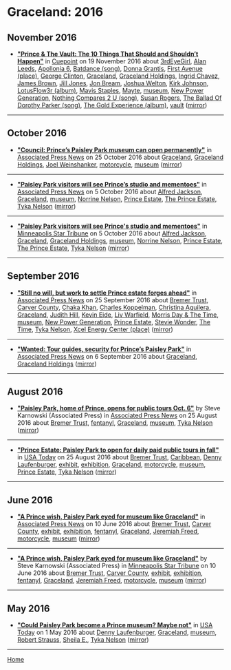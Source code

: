 # Graceland: 2016

## November 2016

 - [**"Prince & The Vault: The 10 Things That Should and Shouldn’t Happen"**](https://medium.com/cuepoint/prince-the-vault-the-10-things-that-should-and-shouldnt-happen-ad96cc58999f) in [Cuepoint](https://medium.com/cuepoint/) on 19 November 2016 about [3rdEyeGirl](../../topics/3rdeyegirl/index.md), [Alan Leeds](../../topics/alan-leeds/index.md), [Apollonia 6](../../topics/apollonia-6/index.md), [Batdance (song)](../../topics/song/batdance/index.md), [Donna Grantis](../../topics/donna-grantis/index.md), [First Avenue (place)](../../topics/place/first-avenue/index.md), [George Clinton](../../topics/george-clinton/index.md), [Graceland](../../topics/graceland/index.md), [Graceland Holdings](../../topics/graceland-holdings/index.md), [Ingrid Chavez](../../topics/ingrid-chavez/index.md), [James Brown](../../topics/james-brown/index.md), [Jill Jones](../../topics/jill-jones/index.md), [Jon Bream](../../topics/jon-bream/index.md), [Joshua Welton](../../topics/joshua-welton/index.md), [Kirk Johnson](../../topics/kirk-johnson/index.md), [LotusFlow3r (album)](../../topics/album/lotusflow3r/index.md), [Mavis Staples](../../topics/mavis-staples/index.md), [Mayte](../../topics/mayte/index.md), [museum](../../topics/museum/index.md), [New Power Generation](../../topics/new-power-generation/index.md), [Nothing Compares 2 U (song)](../../topics/song/nothing-compares-2-u/index.md), [Susan Rogers](../../topics/susan-rogers/index.md), [The Ballad Of Dorothy Parker (song)](../../topics/song/the-ballad-of-dorothy-parker/index.md), [The Gold Experience (album)](../../topics/album/the-gold-experience/index.md), [vault](../../topics/vault/index.md) ([mirror](https://web.archive.org/web/*/https://medium.com/cuepoint/prince-the-vault-the-10-things-that-should-and-shouldnt-happen-ad96cc58999f))

----

## October 2016

 - [**"Council: Prince’s Paisley Park museum can open permanently"**](https://apnews.com/b8ca79d39dec4b2e830759ad4485342c) in [Associated Press News](https://apnews.com/) on 25 October 2016 about [Graceland](../../topics/graceland/index.md), [Graceland Holdings](../../topics/graceland-holdings/index.md), [Joel Weinshanker](../../topics/joel-weinshanker/index.md), [motorcycle](../../topics/motorcycle/index.md), [museum](../../topics/museum/index.md) ([mirror](https://web.archive.org/web/*/https://apnews.com/b8ca79d39dec4b2e830759ad4485342c))

----

 - [**"Paisley Park visitors will see Prince’s studio and mementoes"**](https://apnews.com/27290d0a9516483d9f4c6e9509654af0) in [Associated Press News](https://apnews.com/) on 5 October 2016 about [Alfred Jackson](../../topics/alfred-jackson/index.md), [Graceland](../../topics/graceland/index.md), [museum](../../topics/museum/index.md), [Norrine Nelson](../../topics/norrine-nelson/index.md), [Prince Estate](../../topics/prince-estate/index.md), [The Prince Estate](../../topics/the-prince-estate/index.md), [Tyka Nelson](../../topics/tyka-nelson/index.md) ([mirror](https://web.archive.org/web/*/https://apnews.com/27290d0a9516483d9f4c6e9509654af0))

----

 - [**"Paisley Park visitors will see Prince's studio and mementoes"**](http://www.startribune.com/paisley-park-visitors-will-see-prince-s-studio-and-mementoes/396025851/) in [Minneapolis Star Tribune](http://www.startribune.com/) on 5 October 2016 about [Alfred Jackson](../../topics/alfred-jackson/index.md), [Graceland](../../topics/graceland/index.md), [Graceland Holdings](../../topics/graceland-holdings/index.md), [museum](../../topics/museum/index.md), [Norrine Nelson](../../topics/norrine-nelson/index.md), [Prince Estate](../../topics/prince-estate/index.md), [The Prince Estate](../../topics/the-prince-estate/index.md), [Tyka Nelson](../../topics/tyka-nelson/index.md) ([mirror](https://web.archive.org/web/*/http://www.startribune.com/paisley-park-visitors-will-see-prince-s-studio-and-mementoes/396025851/))

----

## September 2016

 - [**"Still no will, but work to settle Prince estate forges ahead"**](https://apnews.com/e2669a78b7dd4d8fb5c6e743d4acc29d) in [Associated Press News](https://apnews.com/) on 25 September 2016 about [Bremer Trust](../../topics/bremer-trust/index.md), [Carver County](../../topics/carver-county/index.md), [Chaka Khan](../../topics/chaka-khan/index.md), [Charles Koppelman](../../topics/charles-koppelman/index.md), [Christina Aguilera](../../topics/christina-aguilera/index.md), [Graceland](../../topics/graceland/index.md), [Judith Hill](../../topics/judith-hill/index.md), [Kevin Eide](../../topics/kevin-eide/index.md), [Liv Warfield](../../topics/liv-warfield/index.md), [Morris Day & The Time](../../topics/morris-day-the-time/index.md), [museum](../../topics/museum/index.md), [New Power Generation](../../topics/new-power-generation/index.md), [Prince Estate](../../topics/prince-estate/index.md), [Stevie Wonder](../../topics/stevie-wonder/index.md), [The Time](../../topics/the-time/index.md), [Tyka Nelson](../../topics/tyka-nelson/index.md), [Xcel Energy Center (place)](../../topics/place/xcel-energy-center/index.md) ([mirror](https://web.archive.org/web/*/https://apnews.com/e2669a78b7dd4d8fb5c6e743d4acc29d))

----

 - [**"Wanted: Tour guides, security for Prince’s Paisley Park"**](https://apnews.com/abcfffe116284e97b83ea2b6fd43818b) in [Associated Press News](https://apnews.com/) on 6 September 2016 about [Graceland](../../topics/graceland/index.md), [Graceland Holdings](../../topics/graceland-holdings/index.md) ([mirror](https://web.archive.org/web/*/https://apnews.com/abcfffe116284e97b83ea2b6fd43818b))

----

## August 2016

 - [**"Paisley Park, home of Prince, opens for public tours Oct. 6"**](https://apnews.com/0d8c41adcd8946dfb5182d55d077cc09) by Steve Karnowski (Associated Press) in [Associated Press News](https://apnews.com/) on 25 August 2016 about [Bremer Trust](../../topics/bremer-trust/index.md), [fentanyl](../../topics/fentanyl/index.md), [Graceland](../../topics/graceland/index.md), [museum](../../topics/museum/index.md), [Tyka Nelson](../../topics/tyka-nelson/index.md) ([mirror](https://web.archive.org/web/*/https://apnews.com/0d8c41adcd8946dfb5182d55d077cc09))

----

 - [**"Prince Estate: Paisley Park to open for daily paid public tours in fall"**](https://usatoday.com/story/life/2016/08/24/prince-estate-paisley-park-open-daily-paid-public-tours-fall/89298540/) in [USA Today](https://usatoday.com/) on 25 August 2016 about [Bremer Trust](../../topics/bremer-trust/index.md), [Caribbean](../../topics/caribbean/index.md), [Denny Laufenburger](../../topics/denny-laufenburger/index.md), [exhibit](../../topics/exhibit/index.md), [exhibition](../../topics/exhibition/index.md), [Graceland](../../topics/graceland/index.md), [motorcycle](../../topics/motorcycle/index.md), [museum](../../topics/museum/index.md), [Prince Estate](../../topics/prince-estate/index.md), [Tyka Nelson](../../topics/tyka-nelson/index.md) ([mirror](https://web.archive.org/web/*/https://usatoday.com/story/life/2016/08/24/prince-estate-paisley-park-open-daily-paid-public-tours-fall/89298540/))

----

## June 2016

 - [**"A Prince wish, Paisley Park eyed for museum like Graceland"**](https://apnews.com/e126f8cb38574b21b3cf0f5dd0843873) in [Associated Press News](https://apnews.com/) on 10 June 2016 about [Bremer Trust](../../topics/bremer-trust/index.md), [Carver County](../../topics/carver-county/index.md), [exhibit](../../topics/exhibit/index.md), [exhibition](../../topics/exhibition/index.md), [fentanyl](../../topics/fentanyl/index.md), [Graceland](../../topics/graceland/index.md), [Jeremiah Freed](../../topics/jeremiah-freed/index.md), [motorcycle](../../topics/motorcycle/index.md), [museum](../../topics/museum/index.md) ([mirror](https://web.archive.org/web/*/https://apnews.com/e126f8cb38574b21b3cf0f5dd0843873))

----

 - [**"A Prince wish, Paisley Park eyed for museum like Graceland"**](http://www.startribune.com/a-prince-wish-paisley-park-eyed-for-museum-like-graceland/382529341/) by Steve Karnowski (Associated Press) in [Minneapolis Star Tribune](http://www.startribune.com/) on 10 June 2016 about [Bremer Trust](../../topics/bremer-trust/index.md), [Carver County](../../topics/carver-county/index.md), [exhibit](../../topics/exhibit/index.md), [exhibition](../../topics/exhibition/index.md), [fentanyl](../../topics/fentanyl/index.md), [Graceland](../../topics/graceland/index.md), [Jeremiah Freed](../../topics/jeremiah-freed/index.md), [motorcycle](../../topics/motorcycle/index.md), [museum](../../topics/museum/index.md) ([mirror](https://web.archive.org/web/*/http://www.startribune.com/a-prince-wish-paisley-park-eyed-for-museum-like-graceland/382529341/))

----

## May 2016

 - [**"Could Paisley Park become a Prince museum? Maybe not"**](https://usatoday.com/story/life/music/2016/04/29/could-paisley-park-become-prince-museum-maybe-not/83651588/) in [USA Today](https://usatoday.com/) on 1 May 2016 about [Denny Laufenburger](../../topics/denny-laufenburger/index.md), [Graceland](../../topics/graceland/index.md), [museum](../../topics/museum/index.md), [Robert Strauss](../../topics/robert-strauss/index.md), [Sheila E.](../../topics/sheila-e/index.md), [Tyka Nelson](../../topics/tyka-nelson/index.md) ([mirror](https://web.archive.org/web/*/https://usatoday.com/story/life/music/2016/04/29/could-paisley-park-become-prince-museum-maybe-not/83651588/))

----

[Home](../)
